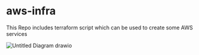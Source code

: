 # aws-infra
This Repo includes terraform script which can be used to create some AWS services 


![Untitled Diagram drawio](https://github.com/Danith94/aws-infra/assets/65828703/0d8529a9-91b8-4786-8fb2-a38ab64a6de3)
